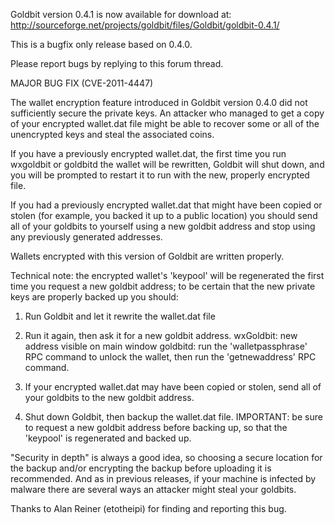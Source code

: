 Goldbit version 0.4.1 is now available for download at:
http://sourceforge.net/projects/goldbit/files/Goldbit/goldbit-0.4.1/

This is a bugfix only release based on 0.4.0.

Please report bugs by replying to this forum thread.

MAJOR BUG FIX  (CVE-2011-4447)

The wallet encryption feature introduced in Goldbit version 0.4.0 did not sufficiently secure the private keys. An attacker who
managed to get a copy of your encrypted wallet.dat file might be able to recover some or all of the unencrypted keys and steal the
associated coins.

If you have a previously encrypted wallet.dat, the first time you run wxgoldbit or goldbitd the wallet will be rewritten, Goldbit will
shut down, and you will be prompted to restart it to run with the new, properly encrypted file.

If you had a previously encrypted wallet.dat that might have been copied or stolen (for example, you backed it up to a public
location) you should send all of your goldbits to yourself using a new goldbit address and stop using any previously generated addresses.

Wallets encrypted with this version of Goldbit are written properly.

Technical note: the encrypted wallet's 'keypool' will be regenerated the first time you request a new goldbit address; to be certain that the
new private keys are properly backed up you should:

1. Run Goldbit and let it rewrite the wallet.dat file

2. Run it again, then ask it for a new goldbit address.
wxGoldbit: new address visible on main window
goldbitd: run the 'walletpassphrase' RPC command to unlock the wallet,  then run the 'getnewaddress' RPC command.

3. If your encrypted wallet.dat may have been copied or stolen, send all of your goldbits to the new goldbit address.

4. Shut down Goldbit, then backup the wallet.dat file.
IMPORTANT: be sure to request a new goldbit address before backing up, so that the 'keypool' is regenerated and backed up.

"Security in depth" is always a good idea, so choosing a secure location for the backup and/or encrypting the backup before uploading it is recommended. And as in previous releases, if your machine is infected by malware there are several ways an attacker might steal your goldbits.

Thanks to Alan Reiner (etotheipi) for finding and reporting this bug.
